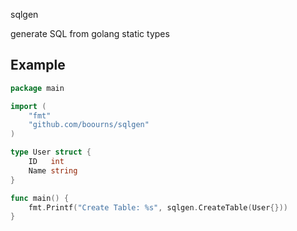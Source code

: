 sqlgen

generate SQL from golang static types

## Example
```go
package main

import (
    "fmt"
    "github.com/boourns/sqlgen"
)

type User struct {
    ID   int
    Name string
}

func main() {
    fmt.Printf("Create Table: %s", sqlgen.CreateTable(User{}))      
}
```
